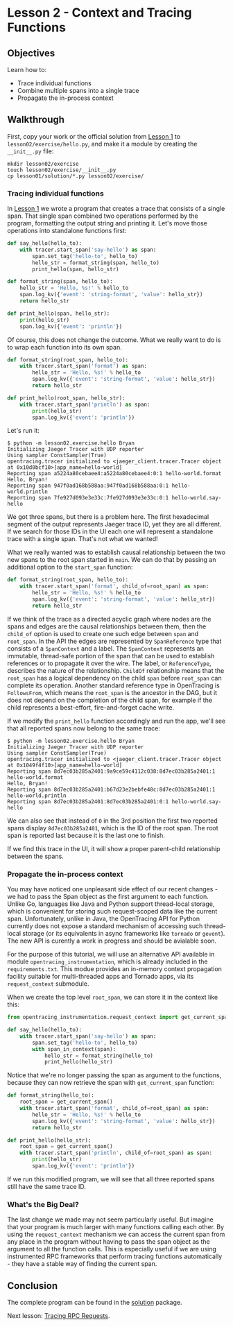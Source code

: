 # Lesson 2 - Context and Tracing Functions

## Objectives

Learn how to:

* Trace individual functions
* Combine multiple spans into a single trace
* Propagate the in-process context

## Walkthrough

First, copy your work or the official solution from [Lesson 1](../lesson01) to `lesson02/exercise/hello.py`,
and make it a module by creating the `__init__.py` file:

```
mkdir lesson02/exercise
touch lesson02/exercise/__init__.py
cp lesson01/solution/*.py lesson02/exercise/
```

### Tracing individual functions

In [Lesson 1](../lesson01) we wrote a program that creates a trace that consists of a single span.
That single span combined two operations performed by the program, formatting the output string
and printing it. Let's move those operations into standalone functions first:

```python
def say_hello(hello_to):
    with tracer.start_span('say-hello') as span:
        span.set_tag('hello-to', hello_to)
        hello_str = format_string(span, hello_to)
        print_hello(span, hello_str)

def format_string(span, hello_to):
    hello_str = 'Hello, %s!' % hello_to
    span.log_kv({'event': 'string-format', 'value': hello_str})
    return hello_str

def print_hello(span, hello_str):
    print(hello_str)
    span.log_kv({'event': 'println'})
```

Of course, this does not change the outcome. What we really want to do is to wrap each function into its own span.

```python
def format_string(root_span, hello_to):
    with tracer.start_span('format') as span:
        hello_str = 'Hello, %s!' % hello_to
        span.log_kv({'event': 'string-format', 'value': hello_str})
        return hello_str

def print_hello(root_span, hello_str):
    with tracer.start_span('println') as span:
        print(hello_str)
        span.log_kv({'event': 'println'})
```

Let's run it:

```
$ python -m lesson02.exercise.hello Bryan
Initializing Jaeger Tracer with UDP reporter
Using sampler ConstSampler(True)
opentracing.tracer initialized to <jaeger_client.tracer.Tracer object at 0x10d0bcf10>[app_name=hello-world]
Reporting span a5224a80cebaee4:a5224a80cebaee4:0:1 hello-world.format
Hello, Bryan!
Reporting span 947f0ad168b588aa:947f0ad168b588aa:0:1 hello-world.println
Reporting span 7fe927d093e3e33c:7fe927d093e3e33c:0:1 hello-world.say-hello
```

We got three spans, but there is a problem here. The first hexadecimal segment of the output represents
Jaeger trace ID, yet they are all different. If we search for those IDs in the UI each one will represent
a standalone trace with a single span. That's not what we wanted!

What we really wanted was to establish causal relationship between the two new spans to the root
span started in `main`. We can do that by passing an additional option to the `start_span`
function:

```python
def format_string(root_span, hello_to):
    with tracer.start_span('format', child_of=root_span) as span:
        hello_str = 'Hello, %s!' % hello_to
        span.log_kv({'event': 'string-format', 'value': hello_str})
        return hello_str
```

If we think of the trace as a directed acyclic graph where nodes are the spans and edges are
the causal relationships between them, then the `child_of` option is used to create one such
edge between `span` and `root_span`. In the API the edges are represented by `SpanReference` type
that consists of a `SpanContext` and a label. The `SpanContext` represents an immutable, thread-safe
portion of the span that can be used to establish references or to propagate it over the wire.
The label, or `ReferenceType`, describes the nature of the relationship. `ChildOf` relationship
means that the `root_span` has a logical dependency on the child `span` before `root_span` can
complete its operation. Another standard reference type in OpenTracing is `FollowsFrom`, which
means the `root_span` is the ancestor in the DAG, but it does not depend on the completion of the
child span, for example if the child represents a best-effort, fire-and-forget cache write.

If we modify the `print_hello` function accordingly and run the app, we'll see that all reported
spans now belong to the same trace:

```
$ python -m lesson02.exercise.hello Bryan
Initializing Jaeger Tracer with UDP reporter
Using sampler ConstSampler(True)
opentracing.tracer initialized to <jaeger_client.tracer.Tracer object at 0x1049f4f10>[app_name=hello-world]
Reporting span 8d7ec03b285a2401:9a9ce59c4112c038:8d7ec03b285a2401:1 hello-world.format
Hello, Bryan!
Reporting span 8d7ec03b285a2401:b67d23e2bebfe48c:8d7ec03b285a2401:1 hello-world.println
Reporting span 8d7ec03b285a2401:8d7ec03b285a2401:0:1 hello-world.say-hello
```

We can also see that instead of `0` in the 3rd position the first two reported spans display
`8d7ec03b285a2401`, which is the ID of the root span. The root span is reported last because
it is the last one to finish.

If we find this trace in the UI, it will show a proper parent-child relationship between the spans.

### Propagate the in-process context

You may have noticed one unpleasant side effect of our recent changes - we had to pass the Span object
as the first argument to each function. Unlike Go, languages like Java and Python support thread-local
storage, which is convenient for storing such request-scoped data like the current span. Unfortunately,
unlike in Java, the OpenTracing API for Python currently does not expose a standard mechanism of accessing
such thread-local storage (or its equivalents in async frameworks like `tornado` or `gevent`). The new
API is curently a work in progress and should be avialable soon.

For the purpose of this tutorial, we will use an alternative API available in module `opentracing_instrumentation`,
which is already included in the `requirements.txt`. This modue provides an in-memory context propagation
facility suitable for multi-threaded apps and Tornado apps, via its `request_context` submodule.

When we create the top level `root_span`, we can store it in the context like this:

```python
from opentracing_instrumentation.request_context import get_current_span, span_in_context

def say_hello(hello_to):
    with tracer.start_span('say-hello') as span:
        span.set_tag('hello-to', hello_to)
        with span_in_context(span):
            hello_str = format_string(hello_to)
            print_hello(hello_str)
```

Notice that we're no longer passing the span as argument to the functions, because they can now
retrieve the span with `get_current_span` function:

```python
def format_string(hello_to):
    root_span = get_current_span()
    with tracer.start_span('format', child_of=root_span) as span:
        hello_str = 'Hello, %s!' % hello_to
        span.log_kv({'event': 'string-format', 'value': hello_str})
        return hello_str

def print_hello(hello_str):
    root_span = get_current_span()
    with tracer.start_span('println', child_of=root_span) as span:
        print(hello_str)
        span.log_kv({'event': 'println'})
```

If we run this modified program, we will see that all three reported spans still have the same trace ID.

### What's the Big Deal?

The last change we made may not seem particularly useful. But imagine that your program is
much larger with many functions calling each other. By using the `request_context` mechanism we can access
the current span from any place in the program without having to pass the span object as the argument to
all the function calls. This is especially useful if we are using instrumented RPC frameworks that perform
tracing functions automatically - they have a stable way of finding the current span.

## Conclusion

The complete program can be found in the [solution](./solution) package. 

Next lesson: [Tracing RPC Requests](../lesson03).
